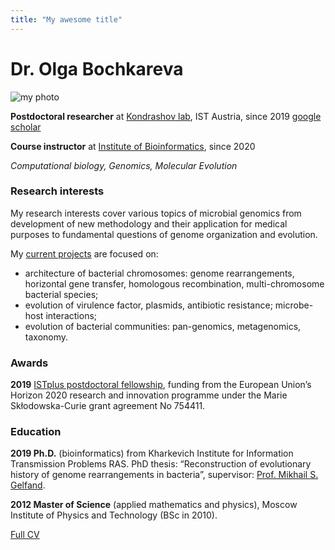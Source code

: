 ```yaml
---
title: "My awesome title"
---
```


# Dr. Olga Bochkareva
<div class="col-left">
  <img src="/me2.jpg" alt="my photo" class="img-av">
</div>

  **Postdoctoral researcher** at [Kondrashov lab](https://ist.ac.at/en/research/kondrashov-group/), IST Austria, since 2019 [google scholar](https://scholar.google.ru/citations?user=vtFGPj8AAAAJ&hl=en&oi=ao)

  **Course instructor** at [Institute of Bioinformatics](https://bioinf.me/en), since 2020

  _Computational biology, Genomics, Molecular Evolution_
  

### Research interests
My research interests cover various topics of microbial genomics from development of new methodology and their application for medical purposes to fundamental questions of genome organization and evolution.

My [current projects](https://www.bochkareva.me/research/) are focused on:
- architecture of bacterial chromosomes: genome rearrangements, horizontal gene transfer, homologous recombination, multi-chromosome bacterial species;
- evolution of virulence factor, plasmids, antibiotic resistance; microbe-host interactions;
- evolution of bacterial communities: pan-genomics, metagenomics, taxonomy.


### Awards
**2019** [ISTplus postdoctoral fellowship](https://istplus.pages.ist.ac.at/), funding from the European Union’s Horizon 2020 research and innovation programme under the Marie Skłodowska-Curie grant agreement No 754411.

### Education

**2019 Ph.D.** (bioinformatics) from Kharkevich Institute for Information Transmission Problems RAS. PhD thesis: “Reconstruction of evolutionary history of genome rearrangements in bacteria”, supervisor: [Prof. Mikhail S. Gelfand](https://faculty.skoltech.ru/people/mikhailgelfand).

**2012 Master of Science** (applied mathematics and physics), Moscow Institute of Physics and Technology (BSc in 2010).

[Full CV](/2021-09-01_CV_Bochkareva.pdf)